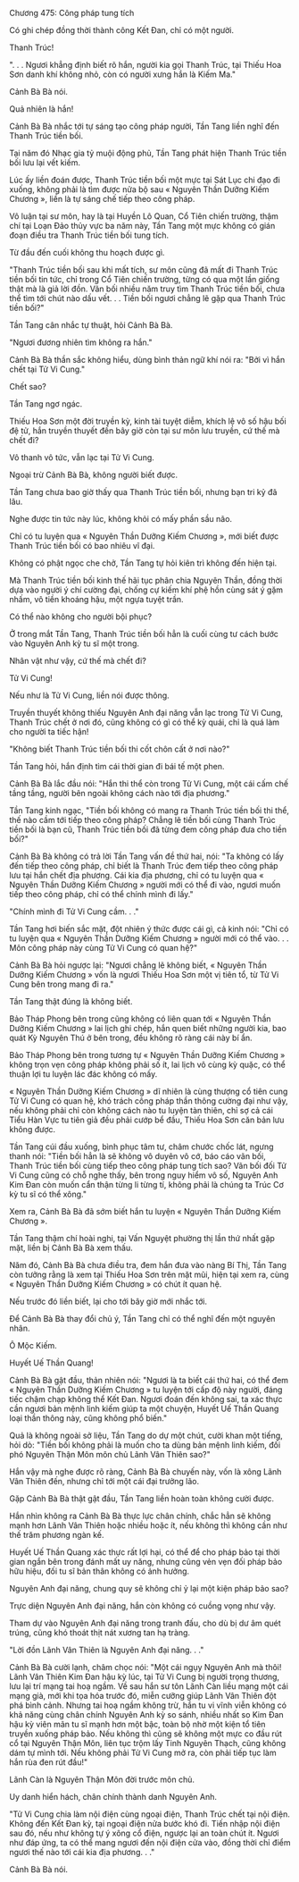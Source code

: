 




Chương 475: Công pháp tung tích


Có ghi chép đồng thời thành công Kết Đan, chỉ có một người.

Thanh Trúc!

". . . Ngươi khẳng định biết rõ hắn, người kia gọi Thanh Trúc, tại Thiếu Hoa Sơn danh khí không nhỏ, còn có người xưng hắn là Kiếm Ma."

Cảnh Bà Bà nói.

Quả nhiên là hắn!

Cảnh Bà Bà nhắc tới tự sáng tạo công pháp người, Tần Tang liền nghĩ đến Thanh Trúc tiền bối.

Tại năm đó Nhạc gia tỷ muội động phủ, Tần Tang phát hiện Thanh Trúc tiền bối lưu lại vết kiếm.

Lúc ấy liền đoán được, Thanh Trúc tiền bối một mực tại Sát Lục chi đạo đi xuống, không phải là tìm được nửa bộ sau « Nguyên Thần Dưỡng Kiếm Chương », liền là tự sáng chế tiếp theo công pháp.

Vô luận tại sư môn, hay là tại Huyền Lô Quan, Cổ Tiên chiến trường, thậm chí tại Loạn Đảo thủy vực ba năm này, Tần Tang một mực không có gián đoạn điều tra Thanh Trúc tiền bối tung tích.

Từ đầu đến cuối không thu hoạch được gì.

"Thanh Trúc tiền bối sau khi mất tích, sư môn cũng đã mất đi Thanh Trúc tiền bối tin tức, chỉ trong Cổ Tiên chiến trường, từng có qua một lần giống thật mà là giả lời đồn. Vãn bối nhiều năm truy tìm Thanh Trúc tiền bối, chưa thể tìm tới chút nào dấu vết. . . Tiền bối ngươi chẳng lẽ gặp qua Thanh Trúc tiền bối?"

Tần Tang cân nhắc tự thuật, hỏi Cảnh Bà Bà.

"Ngươi đương nhiên tìm không ra hắn."

Cảnh Bà Bà thần sắc không hiểu, dùng bình thản ngữ khí nói ra: "Bởi vì hắn chết tại Tử Vi Cung."

Chết sao?

Tần Tang ngơ ngác.

Thiếu Hoa Sơn một đời truyền kỳ, kinh tài tuyệt diễm, khích lệ vô số hậu bối đệ tử, hắn truyền thuyết đến bây giờ còn tại sư môn lưu truyền, cứ thế mà chết đi?

Vô thanh vô tức, vẫn lạc tại Tử Vi Cung.

Ngoại trừ Cảnh Bà Bà, không người biết được.

Tần Tang chưa bao giờ thấy qua Thanh Trúc tiền bối, nhưng bạn tri kỷ đã lâu.

Nghe được tin tức này lúc, không khỏi có mấy phần sầu não.

Chỉ có tu luyện qua « Nguyên Thần Dưỡng Kiếm Chương », mới biết được Thanh Trúc tiền bối có bao nhiêu vĩ đại.

Không có phật ngọc che chở, Tần Tang tự hỏi kiên trì không đến hiện tại.

Mà Thanh Trúc tiền bối kinh thế hãi tục phân chia Nguyên Thần, đồng thời dựa vào người ý chí cường đại, chống cự kiếm khí phệ hồn cùng sát ý gặm nhấm, vô tiền khoáng hậu, một ngựa tuyệt trần.

Có thể nào không cho người bội phục?

Ở trong mắt Tần Tang, Thanh Trúc tiền bối hẳn là cuối cùng tư cách bước vào Nguyên Anh kỳ tu sĩ một trong.

Nhân vật như vậy, cứ thế mà chết đi?

Tử Vi Cung!

Nếu như là Tử Vi Cung, liền nói được thông.

Truyền thuyết không thiếu Nguyên Anh đại năng vẫn lạc trong Tử Vi Cung, Thanh Trúc chết ở nơi đó, cũng không có gì có thể kỳ quái, chỉ là quá làm cho người ta tiếc hận!

"Không biết Thanh Trúc tiền bối thi cốt chôn cất ở nơi nào?"

Tần Tang hỏi, hắn định tìm cái thời gian đi bái tế một phen.

Cảnh Bà Bà lắc đầu nói: "Hắn thi thể còn trong Tử Vi Cung, một cái cấm chế tầng tầng, người bên ngoài không cách nào tới địa phương."

Tần Tang kinh ngạc, "Tiền bối không có mang ra Thanh Trúc tiền bối thi thể, thế nào cầm tới tiếp theo công pháp? Chẳng lẽ tiền bối cùng Thanh Trúc tiền bối là bạn cũ, Thanh Trúc tiền bối đã từng đem công pháp đưa cho tiền bối?"

Cảnh Bà Bà không có trả lời Tần Tang vấn đề thứ hai, nói: "Ta không có lấy đến tiếp theo công pháp, chỉ biết là Thanh Trúc đem tiếp theo công pháp lưu tại hắn chết địa phương. Cái kia địa phương, chỉ có tu luyện qua « Nguyên Thần Dưỡng Kiếm Chương » người mới có thể đi vào, ngươi muốn tiếp theo công pháp, chỉ có thể chính mình đi lấy."

"Chính mình đi Tử Vi Cung cầm. . ."

Tần Tang hơi biến sắc mặt, đột nhiên ý thức được cái gì, cả kinh nói: "Chỉ có tu luyện qua « Nguyên Thần Dưỡng Kiếm Chương » người mới có thể vào. . . Môn công pháp này cùng Tử Vi Cung có quan hệ?"

Cảnh Bà Bà hỏi ngược lại: "Ngươi chẳng lẽ không biết, « Nguyên Thần Dưỡng Kiếm Chương » vốn là ngươi Thiếu Hoa Sơn một vị tiên tổ, từ Tử Vi Cung bên trong mang đi ra."

Tần Tang thật đúng là không biết.

Bảo Tháp Phong bên trong cũng không có liên quan tới « Nguyên Thần Dưỡng Kiếm Chương » lai lịch ghi chép, hắn quen biết những người kia, bao quát Kỳ Nguyên Thú ở bên trong, đều không rõ ràng cái này bí ẩn.

Bảo Tháp Phong bên trong tương tự « Nguyên Thần Dưỡng Kiếm Chương » không trọn vẹn công pháp không phải số ít, lai lịch vô cùng kỳ quặc, có thể thuận lợi tu luyện lác đác không có mấy.

« Nguyên Thần Dưỡng Kiếm Chương » dĩ nhiên là cùng thượng cổ tiên cung Tử Vi Cung có quan hệ, khó trách công pháp thần thông cường đại như vậy, nếu không phải chỉ còn không cách nào tu luyện tàn thiên, chỉ sợ cả cái Tiểu Hàn Vực tu tiên giả đều phải cướp bể đầu, Thiếu Hoa Sơn căn bản lưu không được.

Tần Tang cúi đầu xuống, bình phục tâm tư, châm chước chốc lát, ngưng thanh nói: "Tiền bối hẳn là sẽ không vô duyên vô cớ, báo cáo vãn bối, Thanh Trúc tiền bối cùng tiếp theo công pháp tung tích sao? Vãn bối đối Tử Vi Cung cũng có chỗ nghe thấy, bên trong nguy hiểm vô số, Nguyên Anh Kim Đan còn muốn cẩn thận từng li từng tí, không phải là chúng ta Trúc Cơ kỳ tu sĩ có thể xông."

Xem ra, Cảnh Bà Bà đã sớm biết hắn tu luyện « Nguyên Thần Dưỡng Kiếm Chương ».

Tần Tang thậm chí hoài nghi, tại Vấn Nguyệt phường thị lần thứ nhất gặp mặt, liền bị Cảnh Bà Bà xem thấu.

Năm đó, Cảnh Bà Bà chưa điều tra, đem hắn đưa vào nàng Bí Thị, Tần Tang còn tưởng rằng là xem tại Thiếu Hoa Sơn trên mặt mũi, hiện tại xem ra, cùng « Nguyên Thần Dưỡng Kiếm Chương » có chút ít quan hệ.

Nếu trước đó liền biết, lại cho tới bây giờ mới nhắc tới.

Để Cảnh Bà Bà thay đổi chủ ý, Tần Tang chỉ có thể nghĩ đến một nguyên nhân.

Ô Mộc Kiếm.

Huyết Uế Thần Quang!

Cảnh Bà Bà gật đầu, thản nhiên nói: "Ngươi là ta biết cái thứ hai, có thể đem « Nguyên Thần Dưỡng Kiếm Chương » tu luyện tới cấp độ này người, đáng tiếc chậm chạp không thể Kết Đan. Ngươi đoán đến không sai, ta xác thực cần ngươi bản mệnh linh kiếm giúp ta một chuyện, Huyết Uế Thần Quang loại thần thông này, cũng không phổ biến."

Quả là không ngoài sở liệu, Tần Tang do dự một chút, cười khan một tiếng, hỏi dò: "Tiền bối không phải là muốn cho ta dùng bản mệnh linh kiếm, đối phó Nguyên Thận Môn môn chủ Lãnh Vân Thiên sao?"

Hắn vậy mà nghe được rõ ràng, Cảnh Bà Bà chuyến này, vốn là xông Lãnh Vân Thiên đến, nhưng chỉ tới một cái đại trưởng lão.

Gặp Cảnh Bà Bà thật gật đầu, Tần Tang liền hoàn toàn không cười được.

Hắn nhìn không ra Cảnh Bà Bà thực lực chân chính, chắc hẳn sẽ không mạnh hơn Lãnh Vân Thiên hoặc nhiều hoặc ít, nếu không thì không cần như thế trăm phương ngàn kế.

Huyết Uế Thần Quang xác thực rất lợi hại, có thể để cho pháp bảo tại thời gian ngắn bên trong đánh mất uy năng, nhưng cũng vẻn vẹn đối pháp bảo hữu hiệu, đối tu sĩ bản thân không có ảnh hưởng.

Nguyên Anh đại năng, chung quy sẽ không chỉ ỷ lại một kiện pháp bảo sao?

Trực diện Nguyên Anh đại năng, hắn còn không có cuồng vọng như vậy.

Tham dự vào Nguyên Anh đại năng trong tranh đấu, cho dù bị dư âm quét trúng, cũng khó thoát thịt nát xương tan hạ tràng.

"Lời đồn Lãnh Vân Thiên là Nguyên Anh đại năng. . ."

Cảnh Bà Bà cười lạnh, châm chọc nói: "Một cái ngụy Nguyên Anh mà thôi! Lãnh Vân Thiên Kim Đan hậu kỳ lúc, tại Tử Vi Cung bị người trọng thương, lưu lại trí mạng tai hoạ ngầm. Về sau hắn sư tôn Lãnh Càn liều mạng một cái mạng già, mới khi tọa hóa trước đó, miễn cưỡng giúp Lãnh Vân Thiên đột phá bình cảnh. Nhưng tai hoạ ngầm không trừ, hắn tu vi vĩnh viễn không có khả năng cùng chân chính Nguyên Anh kỳ so sánh, nhiều nhất so Kim Đan hậu kỳ viên mãn tu sĩ mạnh hơn một bậc, toàn bộ nhờ một kiện tổ tiên truyền xuống pháp bảo. Nếu không thì cũng sẽ không một mực co đầu rút cổ tại Nguyên Thận Môn, liên tục trộm lấy Tinh Nguyên Thạch, cũng không dám tự mình tới. Nếu không phải Tử Vi Cung mở ra, còn phải tiếp tục làm hắn rùa đen rút đầu!"

Lãnh Càn là Nguyên Thận Môn đời trước môn chủ.

Uy danh hiển hách, chân chính thành danh Nguyên Anh.

"Tử Vi Cung chia làm nội điện cùng ngoại điện, Thanh Trúc chết tại nội điện. Không đến Kết Đan kỳ, tại ngoại điện nửa bước khó đi. Tiến nhập nội điện sau đó, nếu như không tự ý xông cổ điện, ngược lại an toàn chút ít. Ngươi như đáp ứng, ta có thể mang ngươi đến nội điện cửa vào, đồng thời chỉ điểm ngươi thế nào tới cái kia địa phương. . ."

Cảnh Bà Bà nói.




